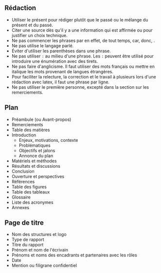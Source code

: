 ## Rédaction

- Utiliser le présent pour rédiger plutôt que le passé ou le mélange du présent et du passé.
- Citer une source dès qu'il y a une information qui est affirmée ou pour justifier un choix technique.
- Ne pas commencer les phrases par en effet, de tout temps, car, donc, .
- Ne pas utilise le langage parlé.
- Éviter d'utiliser les parenthèses dans une phrase.
- Ne pas utiliser `:` au milieu d'une phrase. Les `:` peuvent être utilisé pour introduire une énumération avec des tirets.
- Ne pas faire d'anglicisme. Il faut utiliser des mots français ou mettre en italique les mots provenant de langues étrangères.
- Pour faciliter la relecture, la correction et le travail à plusieurs lors d'une rédaction avec latex, il faut une phrase par ligne.
- Ne pas utiliser le première personne, excepté dans la section sur les remerciements.

## Plan

- Préambule (ou Avant-propos)
- Remerciements
- Table des matières
- Introduction
  - Enjeux, motivations, contexte
  - Problématiques
  - Objectifs et jalons
  - Annonce du plan
- Matériels et méthodes
- Résultats et discussions
- Conclusion
- Ouverture et perspectives
- Références
- Table des figures
- Table des tableaux
- Glossaire
- Liste des acronymes
- Annexes

## Page de titre

- Nom des structures et logo
- Type de rapport
- Titre du rapport
- Prénom et nom de l'écrivain
- Prénoms et noms des encadrants et partenaires avec les rôles
- Date
- Mention ou filigrane confidentiel
